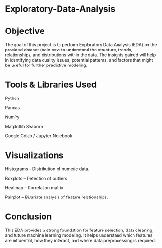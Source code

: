 # Exploratory-Data-Analysis

# Objective

The goal of this project is to perform Exploratory Data Analysis (EDA) on the provided dataset (train.csv) to understand the structure, trends, relationships, and distributions within the data. The insights gained will help in identifying data quality issues, potential patterns, and factors that might be useful for further predictive modeling.

# Tools & Libraries Used

Python

Pandas

NumPy

Matplotlib
Seaborn

Google Colab / Jupyter Notebook

# Visualizations

Histograms – Distribution of numeric data.

Boxplots – Detection of outliers.

Heatmap – Correlation matrix.

Pairplot – Bivariate analysis of feature relationships.


# Conclusion

This EDA provides a strong foundation for feature selection, data cleaning, and future machine learning modeling. It helps understand which features are influential, how they interact, and where data preprocessing is required.




